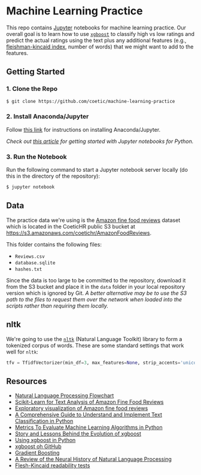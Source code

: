 # Machine Learning Practice

This repo contains [Jupyter](http://jupyter.org) notebooks for machine learning practice. Our overall goal is to learn how to use [`xgboost`](https://xgboost.readthedocs.io/en/latest/) to classify high vs low ratings and predict the actual ratings using the text plus any additional features (e.g., [fleishman-kincaid index](https://en.wikipedia.org/wiki/Flesch%E2%80%93Kincaid_readability_tests), number of words) that we might want to add to the features.

## Getting Started

### 1. Clone the Repo

```sh
$ git clone https://github.com/coetic/machine-learning-practice
```

### 2. Install Anaconda/Jupyter

Follow [this link](http://jupyter.org/install) for instructions on installing Anaconda/Jupyter.

*Check out [this article](https://medium.com/codingthesmartway-com-blog/getting-started-with-jupyter-notebook-for-python-4e7082bd5d46) for getting started with Jupyter notebooks for Python.*

### 3. Run the Notebook

Run the following command to start a Jupyter notebook server locally (do this in the directory of the repository):

```sh
$ jupyter notebook
```

## Data

The practice data we're using is the [Amazon fine food reviews]() dataset which is located in the CoeticHR public S3 bucket at https://s3.amazonaws.com/coetichr/AmazonFoodReviews.

This folder contains the following files:

- `Reviews.csv`
- `database.sqlite`
- `hashes.txt`

Since the data is too large to be committed to the repository, download it from the S3 bucket and place it in the `data` folder in your local repository version which is ignored by Git. *A better alternative may be to use the S3 path to the files to request them over the network when loaded into the scripts rather than requiring them locally.*

## nltk

We're going to use the [`nltk`](https://www.nltk.org/) (Natural Language Toolkit) library to form a tokenized corpus of words. These are some standard settings that work well for `nltk`:

```py
tfv = TfidfVectorizer(min_df=3, max_features=None, strip_accents='unicode', analyzer='word', token_pattern=r'\w{1,}', ngram_range=(1,3), use_idf=1, smooth_idf=1, sublinear_tf=1, stop_words='english')
```

## Resources

- [Natural Language Processing Flowchart](https://developers.google.com/machine-learning/guides/text-classification/step-2-5)
- [Scikit-Learn for Text Analysis of Amazon Fine Food Reviews](https://datascienceplus.com/scikit-learn-for-text-analysis-of-amazon-fine-food-reviews/)
- [Exploratory visualization of Amazon fine food reviews](https://nycdatascience.com/blog/student-works/amazon-fine-foods-visualization/)
- [A Comprehensive Guide to Understand and Implement Text Classification in Python](https://www.analyticsvidhya.com/blog/2018/04/a-comprehensive-guide-to-understand-and-implement-text-classification-in-python/)
- [Metrics To Evaluate Machine Learning Algorithms in Python](https://machinelearningmastery.com/metrics-evaluate-machine-learning-algorithms-python/)
- [Story and Lessons Behind the Evolution of xgboost](https://homes.cs.washington.edu/~tqchen/2016/03/10/story-and-lessons-behind-the-evolution-of-xgboost.html)
- [Using xgboost in Python](https://www.datacamp.com/community/tutorials/xgboost-in-python)
- [xgboost oh GitHub](https://github.com/dmlc/xgboost)
- [Gradient Boosting](https://en.wikipedia.org/wiki/Gradient_boosting)
- [A Review of the Neural History of Natural Language Processing](http://blog.aylien.com/a-review-of-the-recent-history-of-natural-language-processing/#2018pretrainedlanguagemodels)
- [Flesh-Kincaid readability tests](https://en.wikipedia.org/wiki/Flesch%E2%80%93Kincaid_readability_tests)
